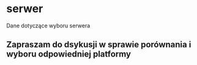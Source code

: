 # serwer
Dane dotyczące wyboru serwera


## Zapraszam do dsykusji w sprawie porównania i wyboru odpowiedniej platformy

